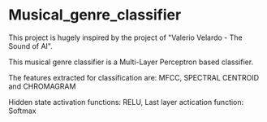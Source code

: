 # Musical_genre_classifier
This project is hugely inspired by the project of "Valerio Velardo - The Sound of AI".

This musical genre classifier is a Multi-Layer Perceptron based classifier.

The features extracted for classification are:
MFCC,
SPECTRAL CENTROID and
CHROMAGRAM

Hidden state activation functions: RELU,
Last layer actication function: Softmax
